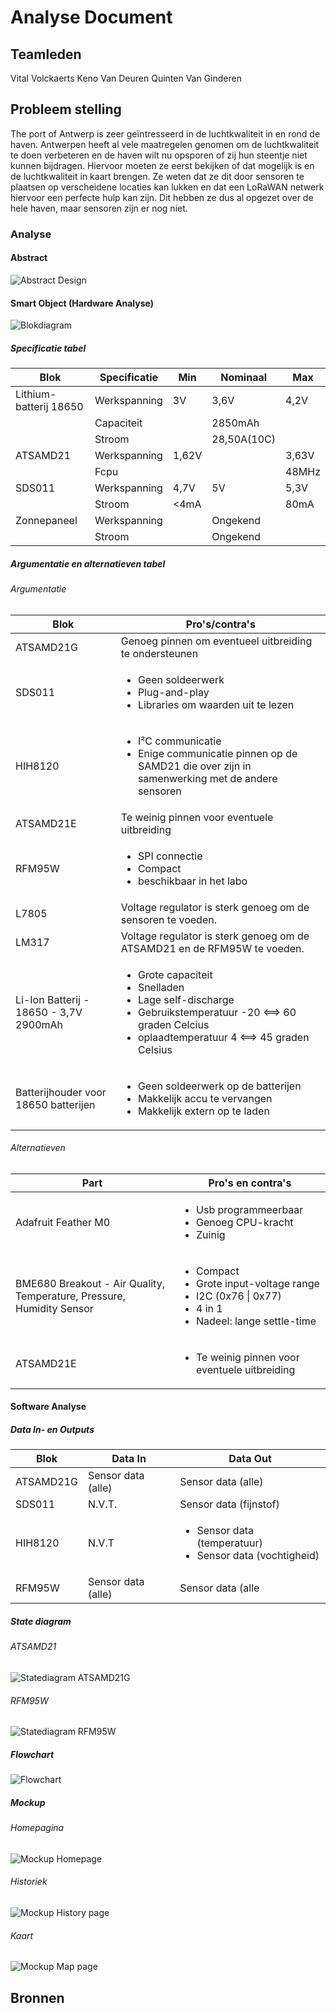 # Analyse Document
## Teamleden
Vital Volckaerts
Keno Van Deuren
Quinten Van Ginderen
## Probleem stelling
The port of Antwerp is zeer geïntresseerd in de luchtkwaliteit in en rond de haven. Antwerpen heeft al vele maatregelen genomen om de luchtkwaliteit te doen verbeteren en de haven wilt nu opsporen of zij hun steentje niet kunnen bijdragen. Hiervoor moeten ze eerst bekijken of dat mogelijk is en de luchtkwaliteit in kaart brengen. Ze weten dat ze dit door sensoren te plaatsen op verscheidene locaties kan lukken en dat een LoRaWAN netwerk hiervoor een perfecte hulp kan zijn. Dit hebben ze dus al opgezet over de hele haven, maar sensoren zijn er nog niet.
### Analyse
#### Abstract
![Abstract Design](img/Abstract_Design.jpg)
#### Smart Object (Hardware Analyse)
![Blokdiagram](img/HW_Blokdiagram.jpg)
##### Specificatie tabel
| Blok                   | Specificatie | Min   | Nominaal    | Max   |
|------------------------|--------------|-------|-------------|-------|
| Lithium-batterij 18650 | Werkspanning | 3V    | 3,6V        | 4,2V  |
|                        | Capaciteit   |       | 2850mAh     |       |
|                        | Stroom       |       | 28,50A(10C) |       |
| ATSAMD21               | Werkspanning | 1,62V |             | 3,63V |
|                        | Fcpu         |       |             | 48MHz |
| SDS011                 | Werkspanning | 4,7V  | 5V          | 5,3V  |
|                        | Stroom       | <4mA  |             | 80mA  |
| Zonnepaneel            | Werkspanning |       | Ongekend    |       |
|                        | Stroom       |       | Ongekend    |       |
##### Argumentatie en alternatieven tabel
###### Argumentatie
| Blok      | Pro's/contra's                                                                                                |
|-----------|---------------------------------------------------------------------------------------------------------------|
| ATSAMD21G | Genoeg pinnen om eventueel uitbreiding te ondersteunen                                                        |
| SDS011    | <ul><li>Geen soldeerwerk</li> <li>Plug-and-play</li> <li>Libraries om waarden uit te lezen</li></ul>                                            |
| HIH8120   | <ul><li>I²C communicatie</li> <li>Enige communicatie pinnen op de SAMD21 die over zijn in samenwerking met de andere sensoren</li></ul> |
| ATSAMD21E | Te weinig pinnen voor eventuele uitbreiding                                                                   |
| RFM95W    |<ul><li>SPI connectie</li><li>Compact</li><li>beschikbaar in het labo</li><ul>                                                             |
| L7805     | Voltage regulator is sterk genoeg om de sensoren te voeden.                                                   |
| LM317     | Voltage regulator is sterk genoeg om de ATSAMD21 en de RFM95W te voeden.                                      |
| Li-Ion Batterij - 18650 - 3,7V 2900mAh                                | <ul><li>Grote capaciteit</li> <li>Snelladen</li> <li>Lage self-discharge</li> <li>Gebruikstemperatuur -20 <==> 60 graden Celcius</li> <li>oplaadtemperatuur 4 <==> 45 graden Celsius</li> |
| Batterijhouder voor 18650 batterijen                                  | <ul><li>Geen soldeerwerk op de batterijen</li> <li>Makkelijk accu te vervangen</li> <li>Makkelijk extern op te laden</li></ul>                                               |
###### Alternatieven

| Part                                                                  | Pro's en contra's                                                                                                                        |
|-----------------------------------------------------------------------|------------------------------------------------------------------------------------------------------------------------------------------|
| Adafruit Feather M0                                                   | <ul><li>Usb programmeerbaar</li> <li>Genoeg CPU-kracht</li> <li>Zuinig</li></ul>                                                                                           |
| BME680 Breakout - Air Quality, Temperature, Pressure, Humidity Sensor | <ul><li>Compact</li>  <li>Grote input-voltage range</li> <li>I2C (0x76 \| 0x77)</li>  <li>4 in 1</li>  <li>Nadeel: lange settle-time</li>|
| ATSAMD21E | <ul><li>Te weinig pinnen voor eventuele uitbreiding</li></ul> |
#### Software Analyse
##### Data In- en Outputs
| Blok     | Data In            | Data Out                                            |
|----------|--------------------|-----------------------------------------------------|
| ATSAMD21G | Sensor data (alle) | Sensor data (alle)                                  |
| SDS011   | N.V.T.             | Sensor data (fijnstof)                              |
| HIH8120  | N.V.T              | <ul><li>Sensor data (temperatuur)</li> <li>Sensor data (vochtigheid)</li></ul> |
| RFM95W   | Sensor data (alle) | Sensor data (alle                                   |
##### State diagram
###### ATSAMD21
![Statediagram ATSAMD21G](img/Statediagram_ATSAMD21.jpg)
###### RFM95W
![Statediagram RFM95W](img/Statediagram_RFM95W.jpg)
##### Flowchart
![Flowchart](img/Flowchart.jpg)
##### Mockup
###### Homepagina
![Mockup Homepage](img/HomePage.jpg)
###### Historiek
![Mockup History page](img/HistoryPage.jpg)
###### Kaart
![Mockup Map page](img/MapPage.jpg)
## Bronnen
